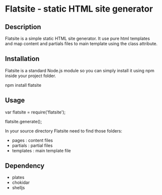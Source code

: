 Flatsite - static HTML site generator
=====================================

Description
-----------
Flatsite is a simple static HTML site generator.
It use pure html templates and map content and partials files to main template using the class attribute.

Installation
------------
Flatsite is a standard Node.js module so you can simply install it using npm inside your project folder.

npm install flatsite

Usage
-----
var flatsite = require('flatsite');

flatsite.generate();

In your source directory Flatsite need to find those folders:
- pages : content files
- partials : partial files
- templates : main template file

Dependency
----------
- plates
- chokidar
- shelljs
